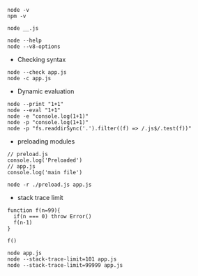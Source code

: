 ```
node -v
npm -v
```

```
node __.js
```

```
node --help
node --v8-options
```

* Checking syntax
```
node --check app.js
node -c app.js
```

* Dynamic evaluation
```
node --print "1+1"
node --eval "1+1"
node -e "console.log(1+1)"
node -p "console.log(1+1)"
node -p "fs.readdirSync('.').filter((f) => /.js$/.test(f))"
```

* preloading modules
```
// preload.js
console.log('Preloaded')
// app.js
console.log('main file')
```
```
node -r ./preload.js app.js
```

* stack trace limit 
```
function f(n=99){
  if(n === 0) throw Error()
  f(n-1)
}

f()
```

```
node app.js
node --stack-trace-limit=101 app.js
node --stack-trace-limit=99999 app.js
```
